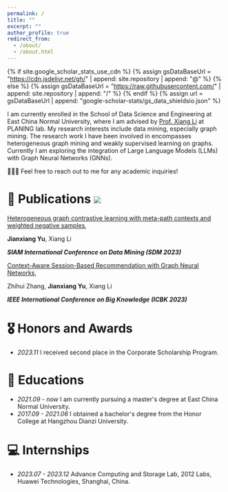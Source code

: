 ```yaml
---
permalink: /
title: ""
excerpt: ""
author_profile: true
redirect_from: 
  - /about/
  - /about.html
---
```


{% if site.google_scholar_stats_use_cdn %}
{% assign gsDataBaseUrl = "https://cdn.jsdelivr.net/gh/" | append: site.repository | append: "@" %}
{% else %}
{% assign gsDataBaseUrl = "https://raw.githubusercontent.com/" | append: site.repository | append: "/" %}
{% endif %}
{% assign url = gsDataBaseUrl | append: "google-scholar-stats/gs_data_shieldsio.json" %}

<span class='anchor' id='about-me'></span>

I am currently enrolled in the School of Data Science and Engineering at East China Normal University, where I am advised by [Prof. Xiang Li](https://lixiang3776.github.io/) at PLANING lab.
My research interests include data mining, especially graph mining. The research work I have been involved in encompasses heterogeneous graph mining and weakly supervised learning on graphs.
Currently I am exploring the integration of Large Language Models (LLMs) with Graph Neural Networks (GNNs).

<!-- https://scholar.google.com.hk/citations?user=EH6ntM0AAAAJ&hl=zh-CN&oi=ao -->

🎉🎉🎉 Feel free to reach out to me for any academic inquiries!

<!-- # 🔥 News -->
<!-- - *2022.02*: &nbsp;🎉🎉 Lorem ipsum dolor sit amet, consectetur adipiscing elit. Vivamus ornare aliquet ipsum, ac tempus justo dapibus sit amet. 
- *2022.02*: &nbsp;🎉🎉 Lorem ipsum dolor sit amet, consectetur adipiscing elit. Vivamus ornare aliquet ipsum, ac tempus justo dapibus sit amet.  -->

# 📝 Publications  <a href='https://scholar.google.com/citations?user=EH6ntM0AAAAJ'><img src="https://img.shields.io/endpoint?url={{ url | url_encode }}&logo=Google%20Scholar&labelColor=f6f6f6&color=9cf&style=flat&label=citations"></a>



<!-- <div class='paper-box'><div class='paper-box-image'><div><div class="badge">CVPR 2016</div><img src='images/500x300.png' alt="sym" width="100%"></div></div>
<div class='paper-box-text' markdown="1">

[Deep Residual Learning for Image Recognition](https://openaccess.thecvf.com/content_cvpr_2016/papers/He_Deep_Residual_Learning_CVPR_2016_paper.pdf)

**Kaiming He**, Xiangyu Zhang, Shaoqing Ren, Jian Sun

[**Project**](https://scholar.google.com/citations?view_op=view_citation&hl=zh-CN&user=DhtAFkwAAAAJ&citation_for_view=DhtAFkwAAAAJ:ALROH1vI_8AC) <strong><span class='show_paper_citations' data='DhtAFkwAAAAJ:ALROH1vI_8AC'></span></strong>
- Lorem ipsum dolor sit amet, consectetur adipiscing elit. Vivamus ornare aliquet ipsum, ac tempus justo dapibus sit amet. 
</div>
</div>
 -->

[Heterogeneous graph contrastive learning with meta-path contexts and weighted negative samples](https://epubs.siam.org/doi/abs/10.1137/1.9781611977653.ch5), 

**Jianxiang Yu**, Xiang Li

***SIAM International Conference on Data Mining (SDM 2023)***

[Context-Aware Session-Based Recommendation with Graph Neural Networks](https://ieeexplore.ieee.org/abstract/document/10412788), 

Zhihui Zhang, **Jianxiang Yu**, Xiang Li

***IEEE International Conference on Big Knowledge (ICBK 2023)***


# 🎖 Honors and Awards
- *2023.11* I received second place in the Corporate Scholarship Program.

# 📖 Educations
- *2021.09 - now*   I am currently pursuing a master's degree at East China Normal University.
- *2017.09 - 2021.06*   I obtained a bachelor's degree from the Honor College at Hangzhou Dianzi University.

<!-- # 💬 Invited Talks
- *2021.06*, Lorem ipsum dolor sit amet, consectetur adipiscing elit. Vivamus ornare aliquet ipsum, ac tempus justo dapibus sit amet. 
- *2021.03*, Lorem ipsum dolor sit amet, consectetur adipiscing elit. Vivamus ornare aliquet ipsum, ac tempus justo dapibus sit amet.  \| [\[video\]](https://github.com/) -->

# 💻 Internships
- *2023.07 - 2023.12* Advance Computing and Storage Lab, 2012 Labs, Huawei Technologies, Shanghai, China.